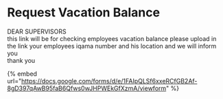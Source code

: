 # Request Vacation Balance

DEAR SUPERVISORS\
this link will be for checking employees vacation balance please upload in the link your employees iqama number and his location and we will inform you\
thank you

{% embed url="https://docs.google.com/forms/d/e/1FAIpQLSf6xxeRCfGB2Af-8gD397qAwB95faB6Qfws0wJHPWEkGfXzmA/viewform" %}
